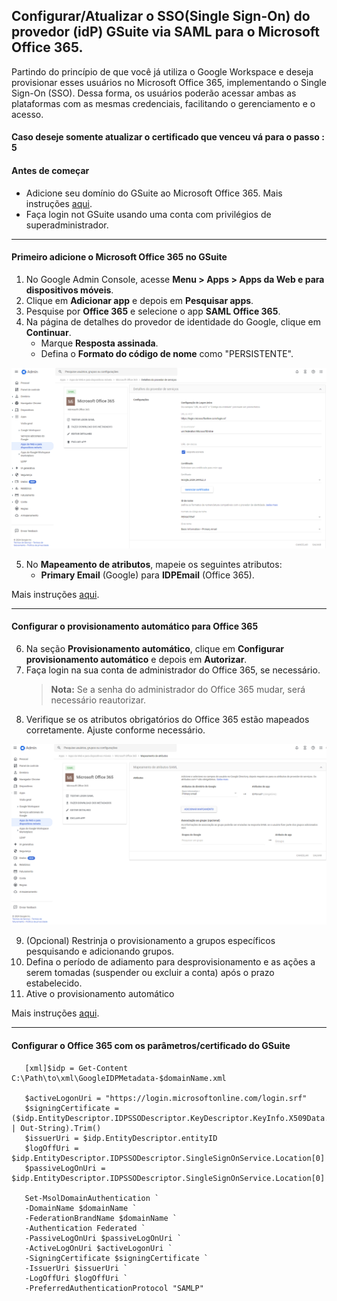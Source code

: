 ## Configurar/Atualizar o SSO(Single Sign-On) do provedor (idP) GSuite via SAML para o Microsoft Office 365.

Partindo do princípio de que você já utiliza o Google Workspace e deseja provisionar esses usuários no Microsoft Office 365, implementando o Single Sign-On (SSO). Dessa forma, os usuários poderão acessar ambas as plataformas com as mesmas credenciais, facilitando o gerenciamento e o acesso.

#### Caso deseje somente atualizar o certificado que venceu vá para o passo : 5
#### Antes de começar
- Adicione seu domínio do GSuite ao Microsoft Office 365. Mais instruções [aqui](https://learn.microsoft.com/pt-br/microsoft-365/admin/setup/add-domain?view=o365-worldwide).
- Faça login not GSuite usando uma conta com privilégios de superadministrador. 

___
#### Primeiro adicione o Microsoft Office 365 no GSuite
1. No Google Admin Console, acesse **Menu > Apps > Apps da Web e para dispositivos móveis**.
2. Clique em **Adicionar app** e depois em **Pesquisar apps**.
3. Pesquise por **Office 365** e selecione o app **SAML Office 365**.
4. Na página de detalhes do provedor de identidade do Google, clique em **Continuar**.
   - Marque **Resposta assinada**.
   - Defina o **Formato do código de nome** como "PERSISTENTE".

<img src="/assets/imgs/configGSuiteOffice365.png">

5. No **Mapeamento de atributos**, mapeie os seguintes atributos:
   - **Primary Email** (Google) para **IDPEmail** (Office 365).

Mais instruções [aqui](https://support.google.com/a/answer/6363817?hl=pt-BR&sjid=1860868631779308443-SA#zippy=%2Cstep-configure-immutableid%2Cstep-set-up-google-as-a-saml-identity-provider-idp%2Cantes-de-come%C3%A7ar%2Cetapa-configurar-o-immutableid%2Cetapa-receber-informa%C3%A7%C3%B5es-do-provedor-de-identidade-idp-do-google%2Cetapa-configurar-o-google-como-provedor-de-identidade-idp-saml).

___
#### Configurar o provisionamento automático para Office 365

6. Na seção **Provisionamento automático**, clique em **Configurar provisionamento automático** e depois em **Autorizar**.
7. Faça login na sua conta de administrador do Office 365, se necessário.
   > **Nota:** Se a senha do administrador do Office 365 mudar, será necessário reautorizar.
8. Verifique se os atributos obrigatórios do Office 365 estão mapeados corretamente. Ajuste conforme necessário.

<img src="/assets/imgs/mapeamentoGSuiteOffice365.png">

9. (Opcional) Restrinja o provisionamento a grupos específicos pesquisando e adicionando grupos.
10. Defina o período de adiamento para desprovisionamento e as ações a serem tomadas (suspender ou excluir a conta) após o prazo estabelecido.
11. Ative o provisionamento automático


Mais instruções [aqui](https://support.google.com/a/answer/7365072?sjid=1860868631779308443-SA#zippy=%2Cconfigurar-o-provisionamento-autom%C3%A1tico-para-o-aplicativo-microsoft-office).

___
####  Configurar o Office 365 com os parâmetros/certificado do GSuite
```
   [xml]$idp = Get-Content C:\Path\to\xml\GoogleIDPMetadata-$domainName.xml

   $activeLogonUri = "https://login.microsoftonline.com/login.srf"
   $signingCertificate = ($idp.EntityDescriptor.IDPSSODescriptor.KeyDescriptor.KeyInfo.X509Data.X509Certificate | Out-String).Trim()
   $issuerUri = $idp.EntityDescriptor.entityID
   $logOffUri = $idp.EntityDescriptor.IDPSSODescriptor.SingleSignOnService.Location[0]
   $passiveLogOnUri = $idp.EntityDescriptor.IDPSSODescriptor.SingleSignOnService.Location[0]

   Set-MsolDomainAuthentication `
   -DomainName $domainName `
   -FederationBrandName $domainName `
   -Authentication Federated `
   -PassiveLogOnUri $passiveLogOnUri `
   -ActiveLogOnUri $activeLogonUri `
   -SigningCertificate $signingCertificate `
   -IssuerUri $issuerUri `
   -LogOffUri $logOffUri `
   -PreferredAuthenticationProtocol "SAMLP"
```